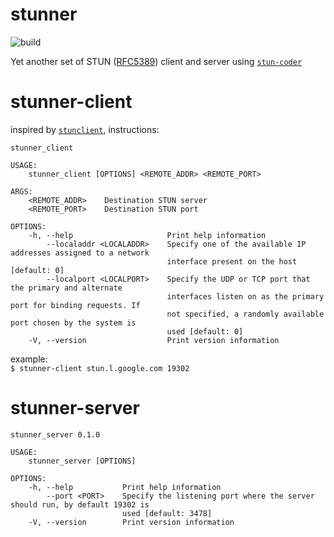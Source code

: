 # stunner
![build](https://github.com/jxs/stunner/actions/workflows/ci.yml/badge.svg)

Yet another set of STUN ([RFC5389](https://datatracker.ietf.org/doc/html/)) client and server using [`stun-coder`](https://github.com/Vagr9K/rust-stun-coder)

# stunner-client

inspired by [`stunclient`](https://github.com/NATTools/stunclient), instructions:
```
stunner_client

USAGE:
    stunner_client [OPTIONS] <REMOTE_ADDR> <REMOTE_PORT>

ARGS:
    <REMOTE_ADDR>    Destination STUN server
    <REMOTE_PORT>    Destination STUN port

OPTIONS:
    -h, --help                     Print help information
        --localaddr <LOCALADDR>    Specify one of the available IP addresses assigned to a network
                                   interface present on the host [default: 0]
        --localport <LOCALPORT>    Specify the UDP or TCP port that the primary and alternate
                                   interfaces listen on as the primary port for binding requests. If
                                   not specified, a randomly available port chosen by the system is
                                   used [default: 0]
    -V, --version                  Print version information
```
example:\
`$ stunner-client stun.l.google.com 19302  `

# stunner-server

```
stunner_server 0.1.0

USAGE:
    stunner_server [OPTIONS]

OPTIONS:
    -h, --help           Print help information
        --port <PORT>    Specify the listening port where the server should run, by default 19302 is
                         used [default: 3478]
    -V, --version        Print version information
```
